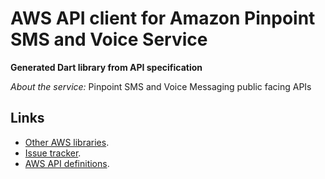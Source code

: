 # AWS API client for Amazon Pinpoint SMS and Voice Service

**Generated Dart library from API specification**

*About the service:*
Pinpoint SMS and Voice Messaging public facing APIs

## Links

- [Other AWS libraries](https://github.com/agilord/aws_client/tree/master/generated).
- [Issue tracker](https://github.com/agilord/aws_client/issues).
- [AWS API definitions](https://github.com/aws/aws-sdk-js/tree/master/apis).
